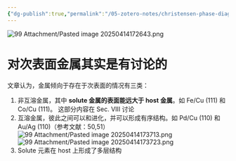 ```yaml
---
{"dg-publish":true,"permalink":"/05-zotero-notes/christensen-phase-diagrams-surface1997/","title":"Phase diagrams for surface alloys","tags":["ZoteroNotes"],"noteIcon":"","created":"2025-04-14T17:02","updated":"2025-07-01T11:57"}
---
```


![99 Attachment/Pasted image 20250414172643.png](/img/user/99%20Attachment/Pasted%20image%2020250414172643.png)
# 对次表面金属其实是有讨论的
文章认为，金属倾向于存在于次表面的情况有三类：
1. 非互溶金属，其中 **solute 金属的表面能远大于 host 金属**。如 Fe/Cu (111) 和 Co/Cu (111)。
这部分内容在 Sec. VIII 讨论
2. 互溶金属，彼此之间可以和进化，并可以形成有序结构。如 Pd/Cu (110) 和 Au/Ag (110)（参考文献：50,51）
![99 Attachment/Pasted image 20250414173713.png](/img/user/99%20Attachment/Pasted%20image%2020250414173713.png)
![99 Attachment/Pasted image 20250414173723.png](/img/user/99%20Attachment/Pasted%20image%2020250414173723.png)
3. Solute 元素在 host 上形成了多层结构
